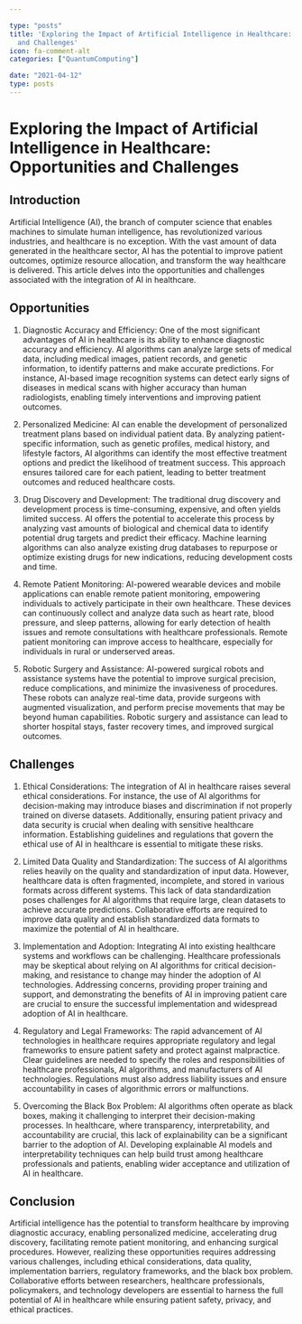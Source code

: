 ```yaml
---

type: "posts"
title: 'Exploring the Impact of Artificial Intelligence in Healthcare: Opportunities
  and Challenges'
icon: fa-comment-alt
categories: ["QuantumComputing"]

date: "2021-04-12"
type: posts
---
```



# Exploring the Impact of Artificial Intelligence in Healthcare: Opportunities and Challenges

## Introduction

Artificial Intelligence (AI), the branch of computer science that enables machines to simulate human intelligence, has revolutionized various industries, and healthcare is no exception. With the vast amount of data generated in the healthcare sector, AI has the potential to improve patient outcomes, optimize resource allocation, and transform the way healthcare is delivered. This article delves into the opportunities and challenges associated with the integration of AI in healthcare.

## Opportunities

1. Diagnostic Accuracy and Efficiency: One of the most significant advantages of AI in healthcare is its ability to enhance diagnostic accuracy and efficiency. AI algorithms can analyze large sets of medical data, including medical images, patient records, and genetic information, to identify patterns and make accurate predictions. For instance, AI-based image recognition systems can detect early signs of diseases in medical scans with higher accuracy than human radiologists, enabling timely interventions and improving patient outcomes.

2. Personalized Medicine: AI can enable the development of personalized treatment plans based on individual patient data. By analyzing patient-specific information, such as genetic profiles, medical history, and lifestyle factors, AI algorithms can identify the most effective treatment options and predict the likelihood of treatment success. This approach ensures tailored care for each patient, leading to better treatment outcomes and reduced healthcare costs.

3. Drug Discovery and Development: The traditional drug discovery and development process is time-consuming, expensive, and often yields limited success. AI offers the potential to accelerate this process by analyzing vast amounts of biological and chemical data to identify potential drug targets and predict their efficacy. Machine learning algorithms can also analyze existing drug databases to repurpose or optimize existing drugs for new indications, reducing development costs and time.

4. Remote Patient Monitoring: AI-powered wearable devices and mobile applications can enable remote patient monitoring, empowering individuals to actively participate in their own healthcare. These devices can continuously collect and analyze data such as heart rate, blood pressure, and sleep patterns, allowing for early detection of health issues and remote consultations with healthcare professionals. Remote patient monitoring can improve access to healthcare, especially for individuals in rural or underserved areas.

5. Robotic Surgery and Assistance: AI-powered surgical robots and assistance systems have the potential to improve surgical precision, reduce complications, and minimize the invasiveness of procedures. These robots can analyze real-time data, provide surgeons with augmented visualization, and perform precise movements that may be beyond human capabilities. Robotic surgery and assistance can lead to shorter hospital stays, faster recovery times, and improved surgical outcomes.

## Challenges

1. Ethical Considerations: The integration of AI in healthcare raises several ethical considerations. For instance, the use of AI algorithms for decision-making may introduce biases and discrimination if not properly trained on diverse datasets. Additionally, ensuring patient privacy and data security is crucial when dealing with sensitive healthcare information. Establishing guidelines and regulations that govern the ethical use of AI in healthcare is essential to mitigate these risks.

2. Limited Data Quality and Standardization: The success of AI algorithms relies heavily on the quality and standardization of input data. However, healthcare data is often fragmented, incomplete, and stored in various formats across different systems. This lack of data standardization poses challenges for AI algorithms that require large, clean datasets to achieve accurate predictions. Collaborative efforts are required to improve data quality and establish standardized data formats to maximize the potential of AI in healthcare.

3. Implementation and Adoption: Integrating AI into existing healthcare systems and workflows can be challenging. Healthcare professionals may be skeptical about relying on AI algorithms for critical decision-making, and resistance to change may hinder the adoption of AI technologies. Addressing concerns, providing proper training and support, and demonstrating the benefits of AI in improving patient care are crucial to ensure the successful implementation and widespread adoption of AI in healthcare.

4. Regulatory and Legal Frameworks: The rapid advancement of AI technologies in healthcare requires appropriate regulatory and legal frameworks to ensure patient safety and protect against malpractice. Clear guidelines are needed to specify the roles and responsibilities of healthcare professionals, AI algorithms, and manufacturers of AI technologies. Regulations must also address liability issues and ensure accountability in cases of algorithmic errors or malfunctions.

5. Overcoming the Black Box Problem: AI algorithms often operate as black boxes, making it challenging to interpret their decision-making processes. In healthcare, where transparency, interpretability, and accountability are crucial, this lack of explainability can be a significant barrier to the adoption of AI. Developing explainable AI models and interpretability techniques can help build trust among healthcare professionals and patients, enabling wider acceptance and utilization of AI in healthcare.

## Conclusion

Artificial intelligence has the potential to transform healthcare by improving diagnostic accuracy, enabling personalized medicine, accelerating drug discovery, facilitating remote patient monitoring, and enhancing surgical procedures. However, realizing these opportunities requires addressing various challenges, including ethical considerations, data quality, implementation barriers, regulatory frameworks, and the black box problem. Collaborative efforts between researchers, healthcare professionals, policymakers, and technology developers are essential to harness the full potential of AI in healthcare while ensuring patient safety, privacy, and ethical practices.
